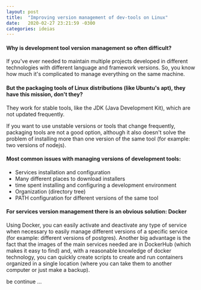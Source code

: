 ```yaml
---
layout: post
title:  "Improving version management of dev-tools on Linux"
date:   2020-02-27 23:21:59 -0300
categories: ideias
---
```


#### Why is development tool version management so often difficult?
If you've ever needed to maintain multiple projects developed in different technologies with different language and framework versions. So, you know how much   it's complicated to manage everything on the same machine.

#### But the packaging tools of Linux distributions (like Ubuntu's apt), they have this mission, don't they? 
They work for stable tools, like the JDK (Java Development Kit), which are not updated frequently.

If you want to use unstable versions or tools that change frequently, packaging tools are not a good option, although it also doesn't solve the problem of installing more than one version of the same tool (for example: two versions of nodejs).

#### Most common issues with managing versions of development tools:
* Services installation and configuration
* Many different places to download installers
* time spent installing and configuring a development environment
* Organization (directory tree)
* PATH configuration for different versions of the same tool

#### For services version management there is an obvious solution: Docker
Using Docker, you can easily activate and deactivate any type of service when necessary to easily manage different versions of a specific service (for example: different versions of postgres).
Another big advantage is the fact that the images of the main services needed are in DockerHub (which makes it easy to find) and, with a reasonable knowledge of docker technology, you can quickly create scripts to create and run containers organized in a single location (where you can take them to another computer or just make a backup).

be continue ... 
